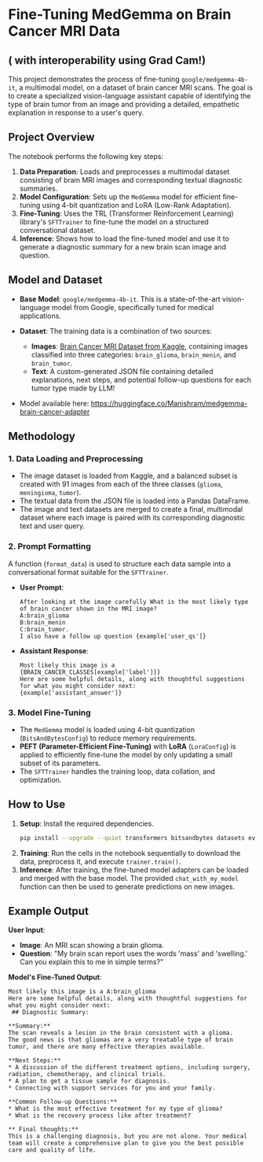 # Fine-Tuning MedGemma on Brain Cancer MRI Data
## ( with interoperability using Grad Cam!)

This project demonstrates the process of fine-tuning `google/medgemma-4b-it`, a multimodal model, on a dataset of brain cancer MRI scans. The goal is to create a specialized vision-language assistant capable of identifying the type of brain tumor from an image and providing a detailed, empathetic explanation in response to a user's query.

## Project Overview

The notebook performs the following key steps:

1.  **Data Preparation**: Loads and preprocesses a multimodal dataset consisting of brain MRI images and corresponding textual diagnostic summaries.
2.  **Model Configuration**: Sets up the `MedGemma` model for efficient fine-tuning using 4-bit quantization and LoRA (Low-Rank Adaptation).
3.  **Fine-Tuning**: Uses the TRL (Transformer Reinforcement Learning) library's `SFTTrainer` to fine-tune the model on a structured conversational dataset.
4.  **Inference**: Shows how to load the fine-tuned model and use it to generate a diagnostic summary for a new brain scan image and question.

## Model and Dataset

  * **Base Model**: `google/medgemma-4b-it`. This is a state-of-the-art vision-language model from Google, specifically tuned for medical applications.
  * **Dataset**: The training data is a combination of two sources:
      * **Images**: [Brain Cancer MRI Dataset from Kaggle](https://www.kaggle.com/datasets/orvile/brain-cancer-mri-dataset), containing images classified into three categories: `brain_glioma`, `brain_menin`, and `brain_tumor`. 
      * **Text**: A custom-generated JSON file containing detailed explanations, next steps, and potential follow-up questions for each tumor type made by LLM!

   * Model available here: https://huggingface.co/Manishram/medgemma-brain-cancer-adapter

## Methodology

### 1\. Data Loading and Preprocessing

  - The image dataset is loaded from Kaggle, and a balanced subset is created with 91 images from each of the three classes (`glioma`, `meningioma`, `tumor`).
  - The textual data from the JSON file is loaded into a Pandas DataFrame.
  - The image and text datasets are merged to create a final, multimodal dataset where each image is paired with its corresponding diagnostic text and user query.

### 2\. Prompt Formatting

A function (`format_data`) is used to structure each data sample into a conversational format suitable for the `SFTTrainer`.

  * **User Prompt**:
    ```
    After looking at the image carefully What is the most likely type of brain cancer shown in the MRI image? 
    A:brain_glioma
    B:brain_menin
    C:brain_tumor. 
    I also have a follow up question {example['user_qs']}
    ```
  * **Assistant Response**:
    ```
    Most likely this image is a {BRAIN_CANCER_CLASSES[example['label']]}
    Here are some helpful details, along with thoughtful suggestions for what you might consider next:
    {example['assistant_answer']}
    ```

### 3\. Model Fine-Tuning

  - The `MedGemma` model is loaded using 4-bit quantization (`BitsAndBytesConfig`) to reduce memory requirements.
  - **PEFT (Parameter-Efficient Fine-Tuning)** with **LoRA** (`LoraConfig`) is applied to efficiently fine-tune the model by only updating a small subset of its parameters.
  - The `SFTTrainer` handles the training loop, data collation, and optimization.

## How to Use

1.  **Setup**: Install the required dependencies.
    ```bash
    pip install --upgrade --quiet transformers bitsandbytes datasets evaluate peft trl scikit-learn kaggle
    ```
2.  **Training**: Run the cells in the notebook sequentially to download the data, preprocess it, and execute `trainer.train()`.
3.  **Inference**: After training, the fine-tuned model adapters can be loaded and merged with the base model. The provided `chat_with_my_model` function can then be used to generate predictions on new images.

## Example Output

**User Input**:

  * **Image**: An MRI scan showing a brain glioma.
  * **Question**: "My brain scan report uses the words 'mass' and 'swelling.' Can you explain this to me in simple terms?"

**Model's Fine-Tuned Output**:

```
Most likely this image is a A:brain_glioma
Here are some helpful details, along with thoughtful suggestions for what you might consider next:
 ## Diagnostic Summary:

**Summary:**
The scan reveals a lesion in the brain consistent with a glioma.
The good news is that gliomas are a very treatable type of brain tumor, and there are many effective therapies available.

**Next Steps:**
* A discussion of the different treatment options, including surgery, radiation, chemotherapy, and clinical trials.
* A plan to get a tissue sample for diagnosis.
* Connecting with support services for you and your family.

**Common Follow-up Questions:**
* What is the most effective treatment for my type of glioma?
* What is the recovery process like after treatment?

** Final thoughts:**
This is a challenging diagnosis, but you are not alone. Your medical team will create a comprehensive plan to give you the best possible care and quality of life.
```
